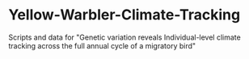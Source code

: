 # Yellow-Warbler-Climate-Tracking
Scripts and data for "Genetic variation reveals Individual-level climate tracking across the full annual cycle of a migratory bird"
